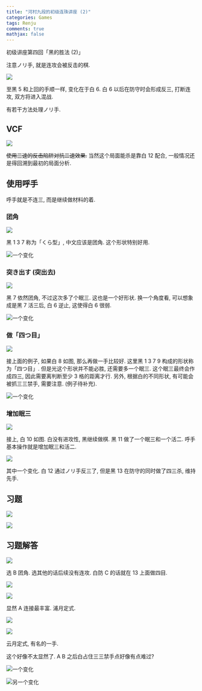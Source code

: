 ```yaml
---
title: "河村九段的初级连珠讲座 (2)"
categories: Games
tags: Renju
comments: true
mathjax: false
---
```


初级讲座第四回「黑的胜法 (2)」

<!-- more -->

注意ノリ手, 就是连攻会被反击的棋.

![](https://shiina18.github.io/assets/posts/images/20201025142725288_17261.png)

至黑 5 和上回的手顺一样, 变化在于白 6. 白 6 以后在防守时会形成反三, 打断连攻, 双方将进入混战.

有若干方法处理ノリ手.

## VCF

![](https://shiina18.github.io/assets/posts/images/20201025143018390_7618.png)

~~使用三速的反击陷阱对抗二速效果.~~ 当然这个局面能杀是靠白 12 配合, 一般情况还是得回溯到最初的局面分析.

## 使用呼手

呼手就是不连三, 而是继续做材料的着.

### 团角

![](https://shiina18.github.io/assets/posts/images/20201027155239653_10470.png)

黑 1 3 7 称为「くら型」, 中文应该是团角. 这个形状特别好用.

![一个变化](https://shiina18.github.io/assets/posts/images/20201027160116667_30784.png "一个变化")

### 突き出す (突出去)

![](https://shiina18.github.io/assets/posts/images/20201027161056406_22309.png)

黑 7 依然团角, 不过这次多了个眠三. 这也是一个好形状. 换一个角度看, 可以想象成是黑 7 活三后, 白 6 逆止, 这使得白 6 很弱.

![一个变化](https://shiina18.github.io/assets/posts/images/20201027161041903_18578.png "一个变化")

### 做「四つ目」

![](https://shiina18.github.io/assets/posts/images/20201027161232110_16326.png)

接上面的例子, 如果白 8 如图, 那么再做一手比较好. 这里黑 1 3 7 9 构成的形状称为「四つ目」. 但是光这个形状并不能必胜, 还需要多一个眠三. 这个眠三最终会作成四三, 因此需要离判断至少 3 格的距离才行. 另外, 根据白的不同形状, 有可能会被抓三三禁手, 需要注意. (例子待补充).

![一个变化](https://shiina18.github.io/assets/posts/images/20201027161916933_20490.png "一个变化")

### 增加眠三

![](https://shiina18.github.io/assets/posts/images/20201027162041057_27447.png)

接上, 白 10 如图. 白没有进攻性, 黑继续做棋. 黑 11 做了一个眠三和一个活二. 呼手基本操作就是增加眠三和活二.

![](https://shiina18.github.io/assets/posts/images/20201027162745084_30327.png)

其中一个变化. 白 12 通过ノリ手反三了, 但是黑 13 在防守的同时做了四三杀, 维持先手.

## 习题

![](https://shiina18.github.io/assets/posts/images/20201027162953172_15441.png)

![](https://shiina18.github.io/assets/posts/images/20201027163004043_31265.png)

## 习题解答

![](https://shiina18.github.io/assets/posts/images/20201027163236685_15887.png)

选 B 团角. 选其他的话后续没有连攻. 白防 C 的话就在 13 上面做四目.

![](https://shiina18.github.io/assets/posts/images/20201027163859923_12978.png)

![](https://shiina18.github.io/assets/posts/images/20201027163959132_31041.png)

显然 A 连接最丰富. 浦月定式.

![](https://shiina18.github.io/assets/posts/images/20201027164541241_28931.png)

![](https://shiina18.github.io/assets/posts/images/20201027164616795_19104.png)

云月定式, 有名的一手.

这个好像不太显然了. A B 之后白占住三三禁手点好像有点难过?

![一个变化](https://shiina18.github.io/assets/posts/images/20201027165322222_20879.png "一个变化")

![另一个变化](https://shiina18.github.io/assets/posts/images/20201027170100678_15882.png "另一个变化")